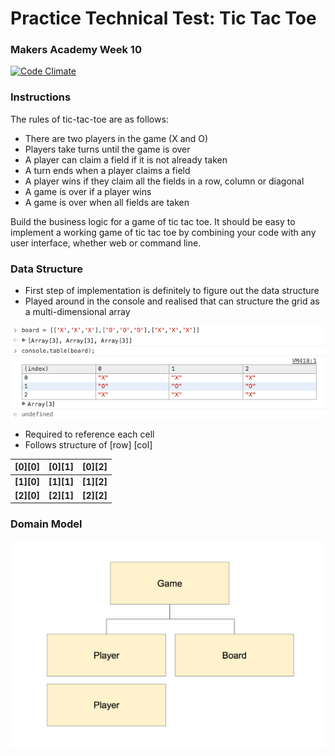 # Practice Technical Test: Tic Tac Toe
### Makers Academy Week 10

[![Code Climate](https://codeclimate.com/github/KatHicks/tic-tac-toe-tech-test/badges/gpa.svg)](https://codeclimate.com/github/KatHicks/tic-tac-toe-tech-test)

### Instructions

The rules of tic-tac-toe are as follows:

* There are two players in the game (X and O)
* Players take turns until the game is over
* A player can claim a field if it is not already taken
* A turn ends when a player claims a field
* A player wins if they claim all the fields in a row, column or diagonal
* A game is over if a player wins
* A game is over when all fields are taken

Build the business logic for a game of tic tac toe. It should be easy to implement a working game of tic tac toe by combining your code with any user interface, whether web or command line.

### Data Structure

* First step of implementation is definitely to figure out the data structure
* Played around in the console and realised that can structure the grid as a multi-dimensional array


![data_structure](/assets/data_structure.png?raw=true "Data Structure")

* Required to reference each cell
* Follows structure of [row] [col]

|**[0][0]**|**[0][1]**|**[0][2]**|
|:--------:|:--------:|:--------:|
|**[1][0]**|**[1][1]**|**[1][2]**|
|**[2][0]**|**[2][1]**|**[2][2]**|

### Domain Model

![domain_model](/assets/domain_model.png?raw=true "Data Structure")
